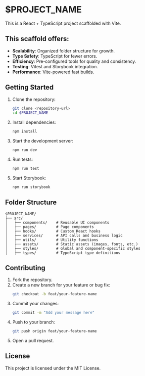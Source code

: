 # $PROJECT_NAME

This is a React + TypeScript project scaffolded with Vite.

## This scaffold offers:

- **Scalability**: Organized folder structure for growth.
- **Type Safety**: TypeScript for fewer errors.
- **Efficiency**: Pre-configured tools for quality and consistency.
- **Testing**: Vitest and Storybook integration.
- **Performance**: Vite-powered fast builds.

## Getting Started

1. Clone the repository:

   ```bash
   git clone <repository-url>
   cd $PROJECT_NAME
   ```

2. Install dependencies:

   ```bash
   npm install
   ```

3. Start the development server:

   ```bash
   npm run dev
   ```

4. Run tests:

   ```bash
   npm run test
   ```

5. Start Storybook:
   ```bash
   npm run storybook
   ```

## Folder Structure

```
$PROJECT_NAME/
├── src/
│   ├── components/    # Reusable UI components
│   ├── pages/         # Page components
│   ├── hooks/         # Custom React hooks
│   ├── services/      # API calls and business logic
│   ├── utils/         # Utility functions
│   ├── assets/        # Static assets (images, fonts, etc.)
│   ├── styles/        # Global and component-specific styles
│   ├── types/         # TypeScript type definitions
```

## Contributing

1. Fork the repository.
2. Create a new branch for your feature or bug fix:
   ```bash
   git checkout -b feat/your-feature-name
   ```
3. Commit your changes:
   ```bash
   git commit -m "Add your message here"
   ```
4. Push to your branch:
   ```bash
   git push origin feat/your-feature-name
   ```
5. Open a pull request.

## License

This project is licensed under the MIT License.
